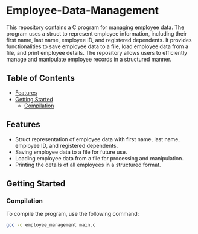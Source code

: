 # Employee-Data-Management

This repository contains a C program for managing employee data. The program uses a struct to represent employee information, including their first name, last name, employee ID, and registered dependents. It provides functionalities to save employee data to a file, load employee data from a file, and print employee details. The repository allows users to efficiently manage and manipulate employee records in a structured manner.

## Table of Contents
- [Features](#features)
- [Getting Started](#getting-started)
  - [Compilation](#compilation)

## Features

- Struct representation of employee data with first name, last name, employee ID, and registered dependents.
- Saving employee data to a file for future use.
- Loading employee data from a file for processing and manipulation.
- Printing the details of all employees in a structured format.

## Getting Started

### Compilation

To compile the program, use the following command:

```bash
gcc -o employee_management main.c
